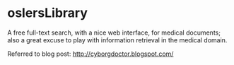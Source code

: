 # oslersLibrary
A free full-text search, with a nice web interface, for medical documents; also a great excuse to play with information retrieval in the medical domain.

Referred to blog post: 
http://cyborgdoctor.blogspot.com/
